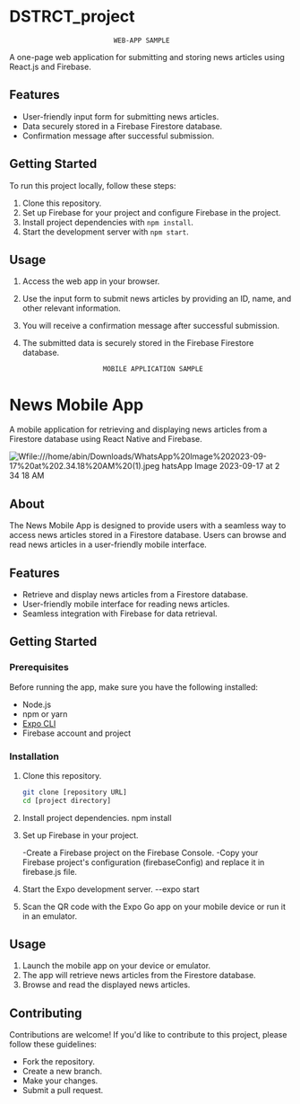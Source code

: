 # DSTRCT_project

                              WEB-APP SAMPLE

A one-page web application for submitting and storing news articles using React.js and Firebase.

## Features

- User-friendly input form for submitting news articles.
- Data securely stored in a Firebase Firestore database.
- Confirmation message after successful submission.

## Getting Started

To run this project locally, follow these steps:

1. Clone this repository.
2. Set up Firebase for your project and configure Firebase in the project.
3. Install project dependencies with `npm install`.
4. Start the development server with `npm start`.

## Usage

1. Access the web app in your browser.
2. Use the input form to submit news articles by providing an ID, name, and other relevant information.
3. You will receive a confirmation message after successful submission.
4. The submitted data is securely stored in the Firebase Firestore database.



                           MOBILE APPLICATION SAMPLE

# News Mobile App

A mobile application for retrieving and displaying news articles from a Firestore database using React Native and Firebase.


![Wfile:///home/abin/Downloads/WhatsApp%20Image%202023-09-17%20at%202.34.18%20AM%20(1).jpeg
hatsApp Image 2023-09-17 at 2 34 18 AM](https://github.com/AbinMadathil/DSTRCT_project/assets/103134947/846259c8-e806-49ea-8807-57a30b0e53f3)

## About

The News Mobile App is designed to provide users with a seamless way to access news articles stored in a Firestore database. Users can browse and read  news articles in a user-friendly mobile interface.

## Features

- Retrieve and display news articles from a Firestore database.
- User-friendly mobile interface for reading news articles.
- Seamless integration with Firebase for data retrieval.

## Getting Started

### Prerequisites

Before running the app, make sure you have the following installed:

- Node.js
- npm or yarn
- [Expo CLI](https://docs.expo.dev/get-started/installation/)
- Firebase account and project

### Installation

1. Clone this repository.

   ```bash
   git clone [repository URL]
   cd [project directory]

2. Install project dependencies.
     npm install
3.  Set up Firebase in your project.

    -Create a Firebase project on the Firebase Console.
    -Copy your Firebase project's configuration (firebaseConfig) and replace it in firebase.js file.
4.  Start the Expo development server.
         --expo start
5. Scan the QR code with the Expo Go app on your mobile device or run it in an emulator.

## Usage

1. Launch the mobile app on your device or emulator.
2. The app will retrieve news articles from the Firestore database.
3. Browse and read the displayed news articles.


## Contributing

Contributions are welcome! If you'd like to contribute to this project, please follow these guidelines:

- Fork the repository.
- Create a new branch.
- Make your changes.
- Submit a pull request.
